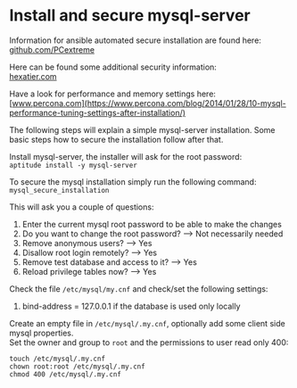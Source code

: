 # Install and secure mysql-server

Information for ansible automated secure installation are found here: [github.com/PCextreme](https://github.com/PCextreme/ansible-role-mariadb/blob/master/tasks/mysql_secure_installation.yml)

Here can be found some additional security information:  
[hexatier.com](http://www.hexatier.com/mysql-database-security-best-practices-2/)

Have a look for performance and memory settings here: [www.percona.com](https://www.percona.com/blog/2014/01/28/10-mysql-performance-tuning-settings-after-installation/)

The following steps will explain a simple mysql-server installation. Some basic steps how to secure the installation follow after that.

Install mysql-server, the installer will ask for the root password:  
`aptitude install -y mysql-server`

To secure the mysql installation simply run the following command:  
`mysql_secure_installation`

This will ask you a couple of questions:  
1. Enter the current mysql root password to be able to make the changes
2. Do you want to change the root password? --> Not necessarily needed
3. Remove anonymous users? --> Yes
4. Disallow root login remotely? --> Yes
5. Remove test database and access to it? --> Yes
6. Reload privilege tables now? --> Yes

Check the file `/etc/mysql/my.cnf` and check/set the following settings:  
1. bind-address = 127.0.0.1 if the database is used only locally

Create an empty file in `/etc/mysql/.my.cnf`, optionally add some client side mysql properties.  
Set the owner and group to `root`  and the permissions to user read only 400:  
```shell
touch /etc/mysql/.my.cnf
chown root:root /etc/mysql/.my.cnf
chmod 400 /etc/mysql/.my.cnf
```
